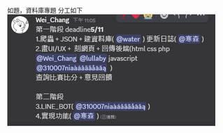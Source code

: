 如題，資料庫專題
分工如下
<img src="https://github.com/Hanson0901/SQL_final_project/blob/main/messageImage_1746199525381.jpg">